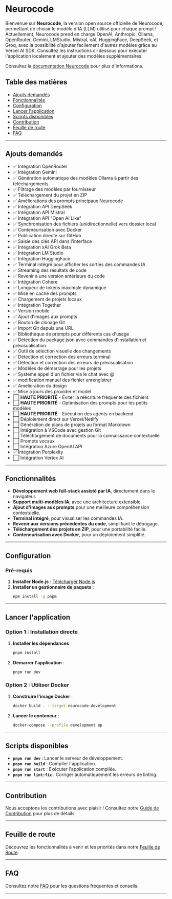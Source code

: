 # Neurocode


Bienvenue sur **Neurocode**, la version open source officielle de Neurocode, permettant de choisir le modèle d'IA (LLM) utilisé pour chaque prompt ! Actuellement, Neurocode prend en charge OpenAI, Anthropic, Ollama, OpenRouter, Gemini, LMStudio, Mistral, xAI, HuggingFace, DeepSeek, et Groq, avec la possibilité d'ajouter facilement d'autres modèles grâce au Vercel AI SDK. Consultez les instructions ci-dessous pour exécuter l'application localement et ajouter des modèles supplémentaires.

Consultez la [documentation Neurocode](https://stackblitz-labs.github.io/bolt.diy/) pour plus d'informations.

## Table des matières

- [Ajouts demandés](#ajouts-demandés)
- [Fonctionnalités](#fonctionnalités)
- [Configuration](#configuration)
- [Lancer l'application](#lancer-lapplication)
- [Scripts disponibles](#scripts-disponibles)
- [Contribution](#contribution)
- [Feuille de route](#feuille-de-route)
- [FAQ](#faq)

---

## Ajouts demandés

- ✅ Intégration OpenRouter  
- ✅ Intégration Gemini  
- ✅ Génération automatique des modèles Ollama à partir des téléchargements  
- ✅ Filtrage des modèles par fournisseur  
- ✅ Téléchargement du projet en ZIP  
- ✅ Améliorations des prompts principaux Neurocode  
- ✅ Intégration API DeepSeek  
- ✅ Intégration API Mistral  
- ✅ Intégration API "Open AI Like"  
- ✅ Synchronisation des fichiers (unidirectionnelle) vers dossier local  
- ✅ Conteneurisation avec Docker  
- ✅ Publication directe sur GitHub  
- ✅ Saisie des clés API dans l'interface  
- ✅ Intégration xAI Grok Beta  
- ✅ Intégration LM Studio  
- ✅ Intégration HuggingFace  
- ✅ Terminal intégré pour afficher les sorties des commandes IA  
- ✅ Streaming des résultats de code  
- ✅ Revenir à une version antérieure du code  
- ✅ Intégration Cohere  
- ✅ Longueur de tokens maximale dynamique  
- ✅ Mise en cache des prompts  
- ✅ Chargement de projets locaux  
- ✅ Intégration Together  
- ✅ Version mobile  
- ✅ Ajout d'images aux prompts  
- ✅ Bouton de clonage Git  
- ✅ Import Git depuis une URL  
- ✅ Bibliothèque de prompts pour différents cas d'usage  
- ✅ Détection du package.json avec commandes d'installation et prévisualisation  
- ✅ Outil de sélection visuelle des changements  
- ✅ Détection et correction des erreurs terminal  
- ✅ Détection et correction des erreurs de prévisualisation  
- ✅ Modèles de démarrage pour les projets
- ✅ Systeme appel d'un fichier via le chat avec @
- ✅ modification manuel des fichier enrengistrer
- ✅ Amelioration du design
- ✅ Mise a jours des provider et model  
- ⬜ **HAUTE PRIORITÉ** - Éviter la réécriture fréquente des fichiers  
- ⬜ **HAUTE PRIORITÉ** - Optimisation des prompts pour les petits modèles  
- ⬜ **HAUTE PRIORITÉ** - Exécution des agents en backend  
- ⬜ Déploiement direct sur Vercel/Netlify  
- ⬜ Génération de plans de projets au format Markdown  
- ⬜ Intégration à VSCode avec gestion Git  
- ⬜ Téléchargement de documents pour la connaissance contextuelle  
- ⬜ Prompts vocaux  
- ⬜ Intégration Azure OpenAI API  
- ✅ Intégration Perplexity  
- ⬜ Intégration Vertex AI  

---

## Fonctionnalités

- **Développement web full-stack assisté par IA**, directement dans le navigateur.  
- **Support multi-modèles IA**, avec une architecture extensible.  
- **Ajout d'images aux prompts** pour une meilleure compréhension contextuelle.  
- **Terminal intégré**, pour visualiser les commandes IA.  
- **Revenir aux versions précédentes du code**, simplifiant le débogage.  
- **Téléchargement des projets en ZIP**, pour une portabilité facile.  
- **Conteneurisation avec Docker**, pour un déploiement simplifié.

---

## Configuration

### Pré-requis

1. **Installer Node.js** : [Télécharger Node.js](https://nodejs.org/en/download/)  
2. **Installer un gestionnaire de paquets** :  
   ```bash
   npm install -g pnpm
   ```

---

## Lancer l'application

### Option 1 : Installation directe

1. **Installer les dépendances** :  
   ```bash
   pnpm install
   ```
2. **Démarrer l'application** :  
   ```bash
   pnpm run dev
   ```

### Option 2 : Utiliser Docker

1. **Construire l'image Docker** :  
   ```bash
   docker build . --target neurocode-development
   ```
2. **Lancer le conteneur** :  
   ```bash
   docker-compose --profile development up
   ```

---

## Scripts disponibles

- **`pnpm run dev`** : Lancer le serveur de développement.  
- **`pnpm run build`** : Compiler l'application.  
- **`pnpm run start`** : Exécuter l'application compilée.  
- **`pnpm run lint:fix`** : Corriger automatiquement les erreurs de linting.

---

## Contribution

Nous acceptons les contributions avec plaisir ! Consultez notre [Guide de Contribution](CONTRIBUTING.md) pour plus de détails.

---

## Feuille de route

Découvrez les fonctionnalités à venir et les priorités dans notre [Feuille de Route](https://roadmap.sh/r/neurocode-roadmap).

---

## FAQ

Consultez notre [FAQ](FAQ.md) pour les questions fréquentes et conseils.

---

